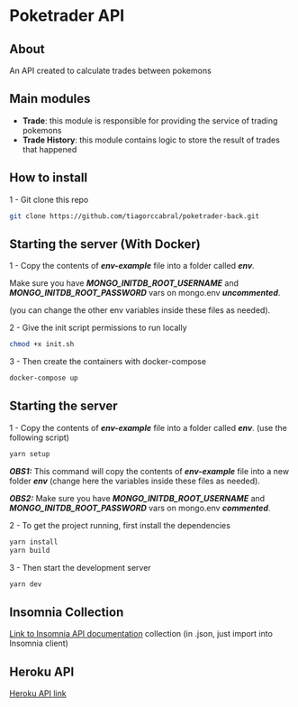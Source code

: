 # Poketrader API

## About

An API created to calculate trades between pokemons

## Main modules

- **Trade**: this module is responsible for providing the service of trading pokemons
- **Trade History**: this module contains logic to store the result of trades that happened

## How to install

1 - Git clone this repo

```bash
git clone https://github.com/tiagorccabral/poketrader-back.git
```

## Starting the server (With Docker)

1 - Copy the contents of ***env-example*** file into a folder called ***env***.

Make sure you have ***MONGO_INITDB_ROOT_USERNAME*** and ***MONGO_INITDB_ROOT_PASSWORD*** vars on mongo.env ***uncommented***. 

(you can change the other env variables inside these files as needed).

2 - Give the init script permissions to run locally
```bash
chmod +x init.sh
```

3 - Then create the containers with docker-compose
```bash
docker-compose up
```


## Starting the server

1 - Copy the contents of ***env-example*** file into a folder called ***env***.
(use the following script)
```bash
yarn setup
```

***OBS1:*** This command will copy the contents of ***env-example*** file into a new folder ***env*** (change here the variables inside these files as needed).

***OBS2:*** Make sure you have ***MONGO_INITDB_ROOT_USERNAME*** and ***MONGO_INITDB_ROOT_PASSWORD*** vars on mongo.env ***commented***.

2 - To get the project running, first install the dependencies
```bash
yarn install
yarn build
```

3 - Then start the development server
```bash
yarn dev
```

## Insomnia Collection

[Link to Insomnia API documentation](extras/poketraderInsomniaAPI.json)  collection (in .json, just import into Insomnia client)

## Heroku API

[Heroku API link](https://poketrader-2021.herokuapp.com/)